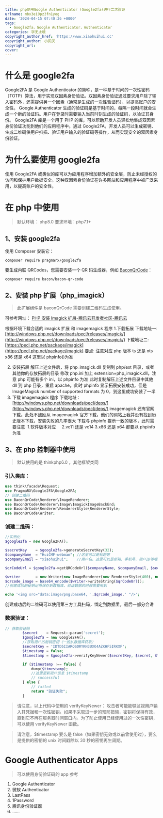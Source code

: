 ```yaml
---
title: php使用Google Authenticator (Google2fa)进行二次验证
urlname: mbx3ei0pz3fn1yog
date: '2024-04-15 07:40:36 +0000'
tags:
  - Google2fa，Google Authenticator，Authenticator
categories: 学无止境
copyright_author_href: 'https://www.xiaohuihui.cc'
copyright_author: 小灰灰
copyright_url:
cover:
---
```


# 什么是 google2fa

Google2FA 是 Google Authenticator 的简称，是一种基于时间的一次性密码（TOTP）算法，用于实现双因素身份验证。双因素身份验证通过要求用户除了输入密码外，还需提供另一个因素（通常是生成的一次性验证码），以提高账户的安全性。
Google Authenticator 生成的验证码是基于时间的，每隔一段时间就会生成一个新的验证码。用户在登录时需要输入当前时刻生成的验证码，以验证其身份。
Google2FA 库是一个用于 PHP 的库，可以帮助开发人员轻松地集成双因素身份验证功能到他们的应用程序中。通过 Google2FA，开发人员可以生成密钥、生成二维码供用户扫描、验证用户输入的验证码等操作，从而实现安全的双因素身份验证。

# 为什么要使用 google2fa

使用 Google2FA 或类似的库可以为应用程序增加额外的安全层，防止未经授权的访问和保护用户数据安全。这种双因素身份验证在许多网站和应用程序中被广泛采用，以提高账户的安全性。

# 在 php 中使用

> 默认环境： php8.0
> 要求环境：php7.1+

## 1、安装 google2fa

使用 Composer 安装它：

```shell
composer require pragmarx/google2fa
```

要生成内联 QRCodes，您需要安装一个 QR 码生成器，例如 [BaconQrCode](https://github.com/Bacon/BaconQrCode)：

```shell
composer require bacon/bacon-qr-code
```

## 2、安装 php 扩展（php_imagick）

> 此扩展组件是 baconQrCode 需要创建二维码生成使用。

可参考网址：
[PHP 安装 Imagick 扩展-腾讯云开发者社区-腾讯云](https://cloud.tencent.com/developer/article/2017351)

根据环境下载合适的 imagick 扩展 和 imagemagick 程序 1.下载拓展
下载地址一: [http://windows.php.net/downloads/pecl/releases/imagick/](http://windows.php.net/downloads/pecl/releases/imagick/)
下载地址二: [https://pecl.php.net/package/imagick](https://pecl.php.net/package/imagick)
要点: 注意对应 php 版本 ts 还是 nts x86 还是 x64
这里以 phpinfo()为准

2. 安装拓展
   解压上述文件后，将 php_imagick.dll 复制到 php/ext 目录，或者其他你的存放拓展的目录
   修改 php.ini 加上 extension=php_imagick.dll，注意 php 可能有多个 ini，以 phpinfo 为准
   此时复制解压上述文件目录中其他 dll 到 php 目录，重启 apache，此时 phpinfo 显示拓展安装成功，但是 ImageMagick number of supported formats 为 0，到这里成功安装了一半
3. 下载 imagemagick 程序
   下载地址：[http://windows.php.net/downloads/pecl/deps/](http://windows.php.net/downloads/pecl/deps/)
   imagemagick 还有官网下载，此处不鼓励从 imagemagick 官方下载，他们的网站上我并没有找到历史版本下载，安装失败的几率很大
   下载与 phpinfo 提示一致的版本，此时需要注意  1.软件版本对应     2.vc11 还是 vc14 3.x86 还是 x64 都要以 phpinfo 为准

## 3、在 php 控制器中使用

> 默认使用的是 thinkphp6.0 ，其他框架类同

### 引入类库：

```php
use think\facade\Request;
use PragmaRX\Google2FA\Google2FA;
// 创建二维码
use BaconQrCode\Renderer\ImageRenderer;
use BaconQrCode\Renderer\Image\ImagickImageBackEnd;
use BaconQrCode\Renderer\RendererStyle\RendererStyle;
use BaconQrCode\Writer;
```

### 创建二维码：

```php
//实例化
$google2fa = new Google2FA();

$secretKey    = $google2fa->generateSecretKey(32);
$companyName  = "HuiCMF-webman"; //这里可以是标题等
$companyEmail = "xiaohuihui";    //用户名。这里可以是邮箱、手机号、用户ID等唯一值

$qrCodeUrl = $google2fa->getQRCodeUrl($companyName, $companyEmail, $secretKey);

$writer       = new Writer(new ImageRenderer(new RendererStyle(400), new ImagickImageBackEnd()));
$qrcode_image = base64_encode($writer->writeString($qrCodeUrl));
//创建成功的秘钥记得保存到数据库，验证数据的时候需要用到

echo '<img src="data:image/png;base64, '.$qrcode_image.' "/>';
```

创建成功后的二维码可以使用第三方工具扫码，绑定到数据里。最后一部分会讲

### 数据验证：

```php
// 获取验证码
        $secret    = Request::param('secret');
        $google2fa = new Google2FA();
        //获取用户的秘钥密钥（一般从数据库获取）
        $secretKey = 'IDTD5IIARQSORYKN3UXO4AZKHF5IRKXF';
        $timestamp = false;
        $timestamp = $google2fa->verifyKeyNewer($secretKey, $secret, $timestamp);

        if ($timestamp !== false) {
            dump($timestamp);
            //这里更新用户信息 $timestamp
            // successful
        } else {
            // failed
            return "验证失败";
        }
```

> 请注意，以上代码中使用的 verifyKeyNewer：
> 攻击者可能能够监视用户输入其凭据和一次性密钥。如果不采取进一步的预防措施，密钥将保持有效，直到它不再在服务器时间窗口内。为了防止使用已经使用过的一次性密钥，可以使用 verifyKeyNewer 函数。

> 请注意，$timestamp 要么是 false（如果密钥无效或以前曾使用过），要么是提供的密钥的 unix 时间戳除以 30 秒的密钥再生周期。

# Google Authenticator Apps

> 可以使用身份验证码的 app 参考

1. Google Authenticator
2. 微软 Authenticator
3. LastPass
4. 1Password
5. 腾讯身份验证器
6. ......
